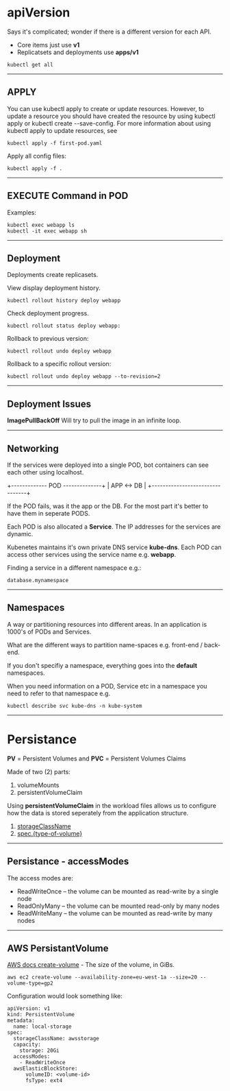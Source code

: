 # apiVersion

Says it's complicated; wonder if there is a different version for each API.

* Core items just use **v1**
* Replicatsets and deployments use **apps/v1**

```
kubectl get all
```

---

## APPLY

You can use kubectl apply to create or update resources. However, to update a resource you should have created the resource by using kubectl apply or kubectl create --save-config. For more information about using kubectl apply to update resources, see 

```
kubectl apply -f first-pod.yaml
```

Apply all config files:

```
kubectl apply -f .
```

---

## EXECUTE Command in POD

Examples:

```
kubectl exec webapp ls
kubectl -it exec webapp sh
```

---

## Deployment

Deployments create replicasets.

View display deployment history.

```
kubectl rollout history deploy webapp
```

Check deployment progress.

```
kubectl rollout status deploy webapp:
```

Rollback to previous version:

```
kubectl rollout undo deploy webapp
```

Rollback to a specific rollout version:

```
kubectl rollout undo deploy webapp --to-revision=2
```

---

## Deployment Issues

**ImagePullBackOff** Will try to pull the image in an infinite loop.

---

## Networking

If the services were deployed into a single POD, bot containers can see each other using localhost.

+------------- POD --------------+
|   APP        <->       DB      |
+--------------------------------+

If the POD fails, was it the app or the DB. For the most part it's better to have them in seperate PODS.

Each POD is also allocated a **Service**.  The IP addresses for the services are dynamic.

Kubenetes maintains it's own private DNS service **kube-dns**. Each POD can access other services using the service name e.g. **webapp**.

Finding a service in a different namespace e.g.:

```
database.mynamespace
```

---

## Namespaces

A way or partitioning resources into different areas. In an application is 1000's of PODs and Services.

What are the different ways to partition name-spaces e.g. front-end / back-end.

If you don't specifiy a namespace, everything goes into the **default** namespaces.

When you need information on a POD, Service etc in a namespace you need to refer to that namespace e.g.

```
kubectl describe svc kube-dns -n kube-system
```

---

# Persistance

**PV**  = Persistent Volumes and **PVC** = Persistent Volumes Claims

Made of two (2) parts:

1. volumeMounts
1. persistentVolumeClaim

Using **persistentVolumeClaim** in the workload files allows us to configure how the data is stored seperately from the application structure.

1. [storageClassName](https://kubernetes.io/docs/concepts/storage/storage-classes/)
1. [spec.{type-of-volume}](https://kubernetes.io/docs/concepts/storage/volumes/#types-of-volumes)

---

## Persistance - accessModes

The access modes are:

* ReadWriteOnce – the volume can be mounted as read-write by a single node
* ReadOnlyMany – the volume can be mounted read-only by many nodes
* ReadWriteMany – the volume can be mounted as read-write by many nodes

---

## AWS PersistantVolume

[AWS docs create-volume](https://docs.aws.amazon.com/cli/latest/reference/ec2/create-volume.html) - The size of the volume, in GiBs.

```
aws ec2 create-volume --availability-zone=eu-west-1a --size=20 --volume-type=gp2
```

Configuration would look something like:

```
apiVersion: v1
kind: PersistentVolume
metadata:
  name: local-storage
spec:
  storageClassName: awsstorage
  capacity:
    storage: 20Gi
  accessModes:
    - ReadWriteOnce
  awsElasticBlockStore:
      volumeID: <volume-id>
      fsType: ext4
```
